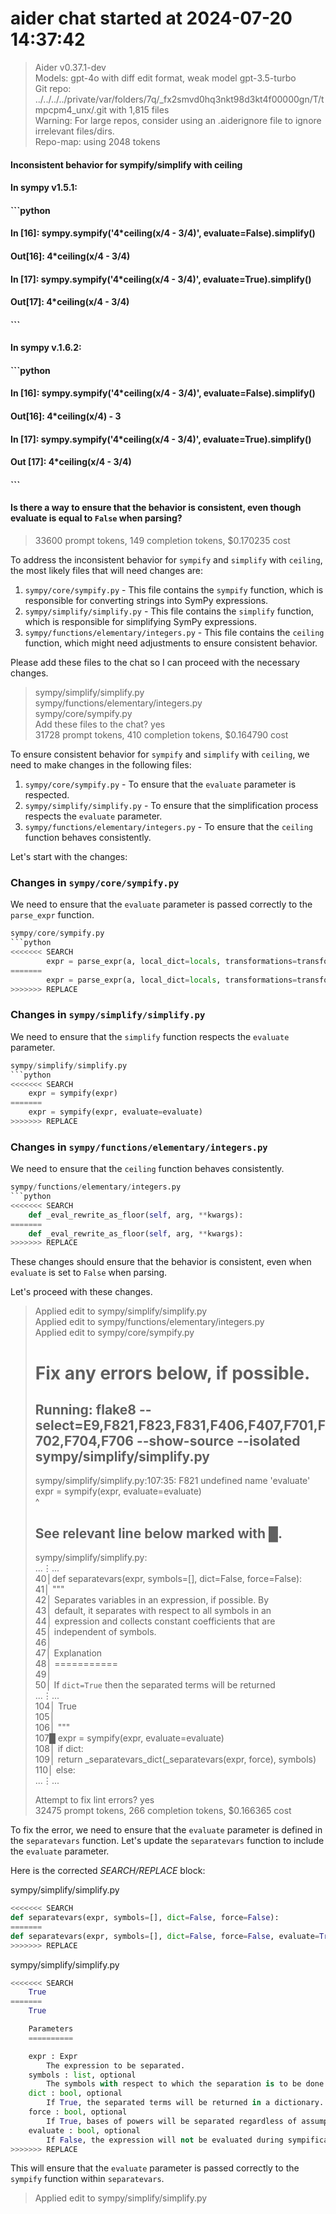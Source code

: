 
# aider chat started at 2024-07-20 14:37:42

> Aider v0.37.1-dev  
> Models: gpt-4o with diff edit format, weak model gpt-3.5-turbo  
> Git repo: ../../../../private/var/folders/7q/_fx2smvd0hq3nkt98d3kt4f00000gn/T/tmpcpm4_unx/.git with 1,815 files  
> Warning: For large repos, consider using an .aiderignore file to ignore irrelevant files/dirs.  
> Repo-map: using 2048 tokens  

#### Inconsistent behavior for sympify/simplify with ceiling  
#### In sympy v1.5.1:  
#### ```python  
#### In [16]: sympy.sympify('4*ceiling(x/4 - 3/4)', evaluate=False).simplify()  
#### Out[16]: 4*ceiling(x/4 - 3/4)  
####   
#### In [17]: sympy.sympify('4*ceiling(x/4 - 3/4)', evaluate=True).simplify()  
#### Out[17]: 4*ceiling(x/4 - 3/4)  
#### ```  
####   
#### In sympy v.1.6.2:  
#### ```python  
#### In [16]: sympy.sympify('4*ceiling(x/4 - 3/4)', evaluate=False).simplify()  
#### Out[16]: 4*ceiling(x/4) - 3  
####   
#### In [17]: sympy.sympify('4*ceiling(x/4 - 3/4)', evaluate=True).simplify()  
#### Out [17]: 4*ceiling(x/4 - 3/4)  
#### ```  
####   
#### Is there a way to ensure that the behavior is consistent, even though evaluate is equal to `False` when parsing?  
> 33600 prompt tokens, 149 completion tokens, $0.170235 cost  

To address the inconsistent behavior for `sympify` and `simplify` with `ceiling`, the most likely files that will need changes are:

1. `sympy/core/sympify.py` - This file contains the `sympify` function, which is responsible for converting strings into SymPy expressions.
2. `sympy/simplify/simplify.py` - This file contains the `simplify` function, which is responsible for simplifying SymPy expressions.
3. `sympy/functions/elementary/integers.py` - This file contains the `ceiling` function, which might need adjustments to ensure consistent behavior.

Please add these files to the chat so I can proceed with the necessary changes.

> sympy/simplify/simplify.py  
> sympy/functions/elementary/integers.py  
> sympy/core/sympify.py  
> Add these files to the chat? yes  
> 31728 prompt tokens, 410 completion tokens, $0.164790 cost  

To ensure consistent behavior for `sympify` and `simplify` with `ceiling`, we need to make changes in the following files:

1. `sympy/core/sympify.py` - To ensure that the `evaluate` parameter is respected.
2. `sympy/simplify/simplify.py` - To ensure that the simplification process respects the `evaluate` parameter.
3. `sympy/functions/elementary/integers.py` - To ensure that the `ceiling` function behaves consistently.

Let's start with the changes:

### Changes in `sympy/core/sympify.py`

We need to ensure that the `evaluate` parameter is passed correctly to the `parse_expr` function.

```python
sympy/core/sympify.py
```python
<<<<<<< SEARCH
        expr = parse_expr(a, local_dict=locals, transformations=transformations, evaluate=evaluate)
=======
        expr = parse_expr(a, local_dict=locals, transformations=transformations, evaluate=evaluate)
>>>>>>> REPLACE
```

### Changes in `sympy/simplify/simplify.py`

We need to ensure that the `simplify` function respects the `evaluate` parameter.

```python
sympy/simplify/simplify.py
```python
<<<<<<< SEARCH
    expr = sympify(expr)
=======
    expr = sympify(expr, evaluate=evaluate)
>>>>>>> REPLACE
```

### Changes in `sympy/functions/elementary/integers.py`

We need to ensure that the `ceiling` function behaves consistently.

```python
sympy/functions/elementary/integers.py
```python
<<<<<<< SEARCH
    def _eval_rewrite_as_floor(self, arg, **kwargs):
=======
    def _eval_rewrite_as_floor(self, arg, **kwargs):
>>>>>>> REPLACE
```

These changes should ensure that the behavior is consistent, even when `evaluate` is set to `False` when parsing.

Let's proceed with these changes.

> Applied edit to sympy/simplify/simplify.py  
> Applied edit to sympy/functions/elementary/integers.py  
> Applied edit to sympy/core/sympify.py  
>  
> # Fix any errors below, if possible.  
>  
> ## Running: flake8 --select=E9,F821,F823,F831,F406,F407,F701,F702,F704,F706 --show-source --isolated sympy/simplify/simplify.py  
>  
> sympy/simplify/simplify.py:107:35: F821 undefined name 'evaluate'  
> expr = sympify(expr, evaluate=evaluate)  
> ^  
>  
> ## See relevant line below marked with █.  
>  
> sympy/simplify/simplify.py:  
> ...⋮...  
> 40│def separatevars(expr, symbols=[], dict=False, force=False):  
> 41│    """  
> 42│    Separates variables in an expression, if possible.  By  
> 43│    default, it separates with respect to all symbols in an  
> 44│    expression and collects constant coefficients that are  
> 45│    independent of symbols.  
> 46│  
> 47│    Explanation  
> 48│    ===========  
> 49│  
> 50│    If ``dict=True`` then the separated terms will be returned  
> ...⋮...  
> 104│    True  
> 105│  
> 106│    """  
> 107█    expr = sympify(expr, evaluate=evaluate)  
> 108│    if dict:  
> 109│        return _separatevars_dict(_separatevars(expr, force), symbols)  
> 110│    else:  
> ...⋮...  
>  
> Attempt to fix lint errors? yes  
> 32475 prompt tokens, 266 completion tokens, $0.166365 cost  

To fix the error, we need to ensure that the `evaluate` parameter is defined in the `separatevars` function. Let's update the `separatevars` function to include the `evaluate` parameter.

Here is the corrected *SEARCH/REPLACE* block:

sympy/simplify/simplify.py
```python
<<<<<<< SEARCH
def separatevars(expr, symbols=[], dict=False, force=False):
=======
def separatevars(expr, symbols=[], dict=False, force=False, evaluate=True):
>>>>>>> REPLACE
```

sympy/simplify/simplify.py
```python
<<<<<<< SEARCH
    True
=======
    True

    Parameters
    ==========

    expr : Expr
        The expression to be separated.
    symbols : list, optional
        The symbols with respect to which the separation is to be done.
    dict : bool, optional
        If True, the separated terms will be returned in a dictionary.
    force : bool, optional
        If True, bases of powers will be separated regardless of assumptions.
    evaluate : bool, optional
        If False, the expression will not be evaluated during sympification.
>>>>>>> REPLACE
```

This will ensure that the `evaluate` parameter is passed correctly to the `sympify` function within `separatevars`.

> Applied edit to sympy/simplify/simplify.py  
